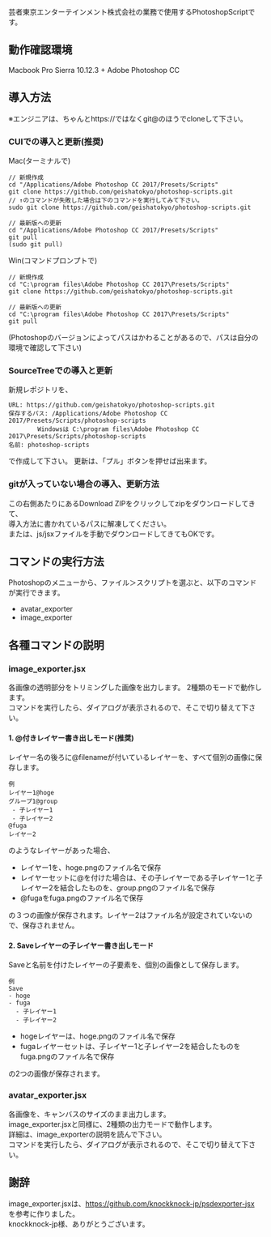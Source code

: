 芸者東京エンターテインメント株式会社の業務で使用するPhotoshopScriptです。

## 動作確認環境

Macbook Pro Sierra 10.12.3 + Adobe Photoshop CC

## 導入方法

※エンジニアは、ちゃんとhttps://ではなくgit@のほうでcloneして下さい。

### CUIでの導入と更新(推奨)


Mac(ターミナルで)

    // 新規作成
    cd "/Applications/Adobe Photoshop CC 2017/Presets/Scripts"
    git clone https://github.com/geishatokyo/photoshop-scripts.git
    // ↑のコマンドが失敗した場合は下のコマンドを実行してみて下さい。
    sudo git clone https://github.com/geishatokyo/photoshop-scripts.git

    // 最新版への更新
    cd "/Applications/Adobe Photoshop CC 2017/Presets/Scripts"
    git pull
    (sudo git pull)


Win(コマンドプロンプトで)

    // 新規作成
    cd "C:\program files\Adobe Photoshop CC 2017\Presets/Scripts"
    git clone https://github.com/geishatokyo/photoshop-scripts.git

    // 最新版への更新
    cd "C:\program files\Adobe Photoshop CC 2017\Presets/Scripts"
    git pull

(Photoshopのバージョンによってパスはかわることがあるので、パスは自分の環境で確認して下さい)

### SourceTreeでの導入と更新

新規レポジトリを、

    URL: https://github.com/geishatokyo/photoshop-scripts.git
    保存するパス: /Applications/Adobe Photoshop CC 2017/Presets/Scripts/photoshop-scripts
            Windowsは C:\program files\Adobe Photoshop CC 2017\Presets/Scripts/photoshop-scripts
    名前: photoshop-scripts

で作成して下さい。
更新は、「プル」ボタンを押せば出来ます。


### gitが入っていない場合の導入、更新方法

この右側あたりにあるDownload ZIPをクリックしてzipをダウンロードしてきて、<br />
導入方法に書かれているパスに解凍してください。<br />
または、js/jsxファイルを手動でダウンロードしてきてもOKです。


## コマンドの実行方法

Photoshopのメニューから、ファイル＞スクリプトを選ぶと、以下のコマンドが実行できます。

* avatar_exporter
* image_exporter


## 各種コマンドの説明

### image_exporter.jsx

各画像の透明部分をトリミングした画像を出力します。
2種類のモードで動作します。<br />
コマンドを実行したら、ダイアログが表示されるので、そこで切り替えて下さい。


#### 1. @付きレイヤー書き出しモード(推奨)

レイヤー名の後ろに@filenameが付いているレイヤーを、すべて個別の画像に保存します。

```
例
レイヤー1@hoge
グループ1@group
 - 子レイヤー1
 - 子レイヤー2
@fuga
レイヤー2
```

のようなレイヤーがあった場合、

* レイヤー1を、hoge.pngのファイル名で保存
* レイヤーセットに@を付けた場合は、その子レイヤーである子レイヤー1と子レイヤー2を結合したものを、group.pngのファイル名で保存
* @fugaをfuga.pngのファイル名で保存

の３つの画像が保存されます。レイヤー2はファイル名が設定されていないので、保存されません。


#### 2. Saveレイヤーの子レイヤー書き出しモード

Saveと名前を付けたレイヤーの子要素を、個別の画像として保存します。

```
例
Save
- hoge
- fuga
  - 子レイヤー1
  - 子レイヤー2
```

* hogeレイヤーは、hoge.pngのファイル名で保存
* fugaレイヤーセットは、子レイヤー1と子レイヤー2を結合したものをfuga.pngのファイル名で保存

の2つの画像が保存されます。


### avatar_exporter.jsx

各画像を、キャンバスのサイズのまま出力します。<br />
image_exporter.jsxと同様に、2種類の出力モードで動作します。<br />
詳細は、image_exporterの説明を読んで下さい。<br />
コマンドを実行したら、ダイアログが表示されるので、そこで切り替えて下さい。


## 謝辞

image_exporter.jsxは、https://github.com/knockknock-jp/psdexporter-jsx を参考に作りました。<br />
knockknock-jp様、ありがとうございます。
